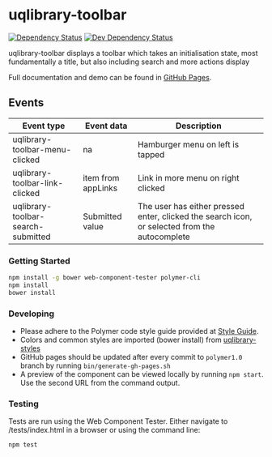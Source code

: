 # uqlibrary-toolbar

[![Dependency Status](https://david-dm.org/uqlibrary/uqlibrary-toolbar.svg)](https://david-dm.org/uqlibrary/uqlibrary-toolbar)
[![Dev Dependency Status](https://david-dm.org/uqlibrary/uqlibrary-toolbar/dev-status.svg)](https://david-dm.org/uqlibrary/uqlibrary-toolbar?type=dev)

uqlibrary-toolbar displays a toolbar which takes an initialisation state, most fundamentally a title, but also including search and more actions display

Full documentation and demo can be found in [GitHub Pages](https://uqlibrary.github.io/uqlibrary-training/uqlibrary-training/).

## Events

| Event type                            | Event data             | Description                                                                                   |
| ------------------------------------- | ---------------------- | --------------------------------------------------------------------------------------------- |
| uqlibrary-toolbar-menu-clicked        | na                     | Hamburger menu on left is tapped                                                              |
| uqlibrary-toolbar-link-clicked        | item from appLinks     | Link in more menu on right clicked                                                            |
| uqlibrary-toolbar-search-submitted    | Submitted value        | The user has either pressed enter, clicked the search icon, or selected from the autocomplete |

### Getting Started

```sh
npm install -g bower web-component-tester polymer-cli
npm install
bower install
```

### Developing

* Please adhere to the Polymer code style guide provided at [Style Guide](http://polymerelements.github.io/style-guide/).
* Colors and common styles are imported (bower install) from [uqlibrary-styles](http://github.com/uqlibrary/uqlibrary-styles)
* GitHub pages should be updated after every commit to `polymer1.0` branch by running `bin/generate-gh-pages.sh`
* A preview of the component can be viewed locally by running `npm start`. Use the second URL from the command output.

### Testing

Tests are run using the Web Component Tester. Either navigate to /tests/index.html in a browser or using the command line:

```sh
npm test
```
